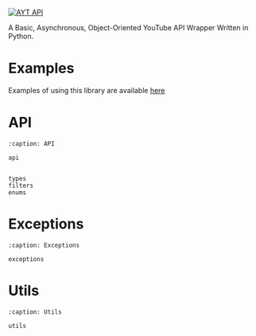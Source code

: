 [![AYT API](https://ayt-api.revnoplex.xyz/ayt-api.svg)](https://ayt-api.revnoplex.xyz)

A Basic, Asynchronous, Object-Oriented YouTube API Wrapper Written in Python.

# Examples
Examples of using this library are available [here](https://github.com/Revnoplex/ayt-api/tree/main/examples)

# API
```{toctree}
:caption: API

api
```
```{toctree}

types
filters
enums
```
# Exceptions
```{toctree}
:caption: Exceptions

exceptions
```
# Utils
```{toctree}
:caption: Utils

utils
```
